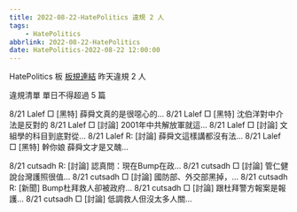 ```yaml
---
title: 2022-08-22-HatePolitics 違規 2 人
tags:
    - HatePolitics
abbrlink: 2022-08-22-HatePolitics
date: HatePolitics-2022-08-22 12:00:00
---
```

HatePolitics 板 [板規連結](https://www.ptt.cc/bbs/HatePolitics/M.1617115262.A.D60.html)
昨天違規 2 人
<!-- more -->

違規清單
單日不得超過 5 篇

8/21 Lalef □ [黑特] 薛舜文真的是很噁心的…
8/21 Lalef □ [黑特] 沈伯洋對中介法是反對的
8/21 Lalef □ [討論] 2001年中共解放軍就這…
8/21 Lalef □ [討論] 文組學的科目到底對從…
8/21 Lalef R: [討論] 薛舜文這樣講都沒有法…
8/21 Lalef □ [黑特] 幹你娘 薛舜文才是又醜…

8/21 cutsadh R: [討論] 認真問：現在Bump在政…
8/21 cutsadh □ [討論] 管仁健說台灣護照很值…
8/21 cutsadh □ [討論] 國防部、外交部黑掉，…
8/21 cutsadh R: [新聞] Bump杜拜救人卻被政府…
8/21 cutsadh □ [討論] 跟杜拜警方報案是報護…
8/21 cutsadh □ [討論] 低調救人但沒太多人關…